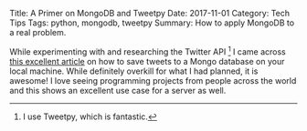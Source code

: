 Title: A Primer on MongoDB and Tweetpy
Date: 2017-11-01
Category: Tech Tips
Tags: python, mongodb, tweetpy 
Summary: How to apply MongoDB to a real problem.


While experimenting with and researching the Twitter API [^1] I came across [this excellent article](http://pythondata.com/collecting-storing-tweets-with-python-and-mongodb/) on how to save tweets to a Mongo database on your local machine. While definitely overkill for what I had planned, it is awesome! I love seeing programming projects from people across the world and this shows an  excellent use case for a server as well.  

[^1]:	I use Tweetpy, which is fantastic. 